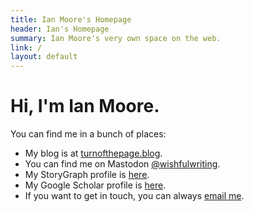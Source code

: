 ```yaml
---
title: Ian Moore's Homepage
header: Ian's Homepage
summary: Ian Moore's very own space on the web.
link: /
layout: default
---
```

# Hi, I'm Ian Moore.

You can find me in a bunch of places:
- My blog is at [turnofthepage.blog](https://turnofthepage.blog).
- You can find me on Mastodon [@wishfulwriting](https://mastodon.social/@wishfulwriting).
- My StoryGraph profile is [here](https://mastodon.social/@wishfulwriting).
- My Google Scholar profile is [here](https://scholar.google.com/citations?hl=en&user=Osb0-A0AAAAJ).
- If you want to get in touch, you can always [email me](mailto:hello@ianmoore.fyi).